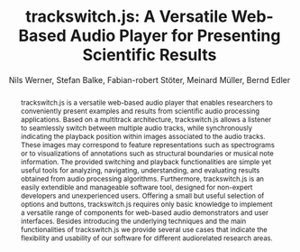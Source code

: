 --- 
  title: "trackswitch.js: A Versatile Web-Based Audio Player for Presenting Scientific Results" 
  abstract: "trackswitch.js is a versatile web-based audio player that enables researchers to conveniently present examples and results from scientific audio processing applications. Based on a multitrack architecture, trackswitch.js allows a listener to seamlessly switch between multiple audio tracks, while synchronously indicating the playback position within images associated to the audio tracks. These images may correspond to feature representations such as spectrograms or to visualizations of annotations such as structural boundaries or musical note information. The provided switching and playback functionalities are simple yet useful tools for analyzing, navigating, understanding, and evaluating results obtained from audio processing algorithms. Furthermore, trackswitch.js is an easily extendible and manageable software tool, designed for non-expert developers and unexperienced users. Offering a small but useful selection of options and buttons, trackswitch.js requires only basic knowledge to implement a versatile range of components for web-based audio demonstrators and user interfaces. Besides introducing the underlying techniques and the main functionalities of trackswitch.js we provide several use cases that indicate the flexibility and usability of our software for different audiorelated research areas." 
  address: "London" 
  author: "Nils Werner, Stefan Balke, Fabian-robert Stöter, Meinard Müller, Bernd Edler" 
  booktitle: "Proceedings of the International Web Audio Conference" 
  editor: "Florian Thalmann, Sebastian Ewert" 
  month: "Proceedings of the International Web Audio Conference"
  pages: "" 
  publisher: "Queen Mary University of London" 
  series: "WAC '17"
  type: "Paper"  
  year: "2017" 
  id: "2017_51" 
  tags: year2017
  media: https://youtu.be/mo6VKewheGU?t=60 
  pdflink: /_data/papers/pdf/2017/2017_51.pdf
  ISSN: 2663-5844
---